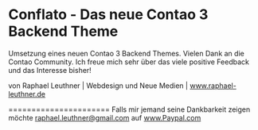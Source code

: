 Conflato - Das neue Contao 3 Backend Theme
======================


Umsetzung eines neuen Contao 3 Backend Themes. Vielen Dank an die Contao Community. Ich freue mich sehr über das viele positive Feedback und das Interesse bisher!

von Raphael Leuthner | Webdesign und Neue Medien | www.raphael-leuthner.de

======================
Falls mir jemand seine Dankbarkeit zeigen möchte
raphael.leuthner@gmail.com auf www.Paypal.com
